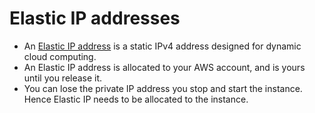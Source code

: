# Elastic IP addresses
- An [Elastic IP address](https://docs.aws.amazon.com/AWSEC2/latest/UserGuide/elastic-ip-addresses-eip.html) is a static IPv4 address designed for dynamic cloud computing. 
- An Elastic IP address is allocated to your AWS account, and is yours until you release it.
- You can lose the private IP address you stop and start the instance. Hence Elastic IP needs to be allocated to the instance.
